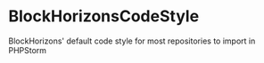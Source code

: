 # BlockHorizonsCodeStyle
BlockHorizons' default code style for most repositories to import in PHPStorm
